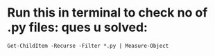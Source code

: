 # Run this in terminal to check no of .py files: ques u solved: 

```
Get-ChildItem -Recurse -Filter *.py | Measure-Object
```





